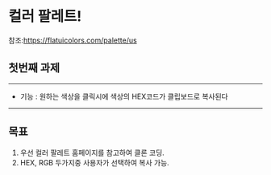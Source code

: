 # 컬러 팔레트!

참조:https://flatuicolors.com/palette/us

## 첫번째 과제

---

- 기능 : 원하는 색상을 클릭시에 색상의 HEX코드가 클립보드로 복사된다

---

## 목표

1. 우선 컬러 팔레트 홈페이지를 참고하여 클론 코딩.
2. HEX, RGB 두가지중 사용자가 선택하여 복사 가능.
